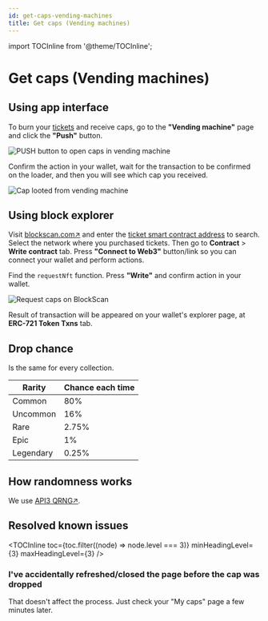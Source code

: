 ```yaml
---
id: get-caps-vending-machines
title: Get caps (Vending machines)
---
```


import TOCInline from '@theme/TOCInline';

# Get caps (Vending machines)

## Using app interface

To burn your [tickets](./01-buy-tickets.md) and receive caps, go to the **"Vending machine"** page and click the **"Push"** button.

![PUSH button to open caps in vending machine](/img/open-caps-push-button-vending-machine.jpg#modal)

Confirm the action in your wallet, wait for the transaction to be confirmed on the loader, and then you will see which cap you received.

![Cap looted from vending machine](/img/looted-cap-vending-machine.jpg#modal)

## Using block explorer

Visit [blockscan.com↗](https://blockscan.com) and enter the [ticket smart contract address](../smart-contracts/01-tickets.md) to search. Select the network where you purchased tickets. Then go to **Contract** > **Write contract** tab. Press **"Connect to Web3"** button/link so you can connect your wallet and perform actions.

Find the ```requestNft``` function. Press **"Write"** and confirm action in your wallet.

![Request caps on BlockScan](/img/request-caps-using-block-explorer.jpg)

Result of transaction will be appeared on your wallet's explorer page, at **ERC-721 Token Txns** tab.

## Drop chance

Is the same for every collection.

| Rarity    | Chance each time |
|-----------|-----------------|
| Common    | 80%             |
| Uncommon  | 16%             |
| Rare      | 2.75%           |
| Epic      | 1%              |
| Legendary | 0.25%           |

## How randomness works

We use [API3 QRNG↗](https://api3.org/QRNG).

## Resolved known issues

<!-- Only show h3 headings -->
<TOCInline
  toc={toc.filter((node) => node.level === 3)}
  minHeadingLevel={3}
  maxHeadingLevel={3}
/>

### I've accidentally refreshed/closed the page before the cap was dropped

That doesn't affect the process. Just check your "My caps" page a few minutes later.